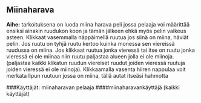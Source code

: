 ## Miinaharava
**Aihe:** tarkoituksena on luoda miina harava peli jossa pelaaja voi määrittää ensiksi ainakin ruudukon koon ja tämän jälkeen ehkä myös pelin vaikeus asteen. Klikkaat vasemmalla näppäimellä ruutua jos siinä on miina, häviät pelin. Jos ruutu on tyhjä ruutu kertoo kuinka monessa sen viereissä ruudussa on miina. Jos klikkaat ruutua jonka vieressä tai itse on ruutu jonka vieressä ei ole miinaa niin ruutu paljastaa alueen jolla ei ole miinoja. (paljastaa kaikki klikatun ruudun viereiset ruudut joiden vieressä ruutuja joiden vieressä ei ole miinoja).
Klikkaamalla vasenta hiiren nappulaa voit merkata lipun ruutuun jossa on miina, tällä autat itseäsi hahmotta

###Käyttäjät: miinaharavan pelaaja
####miinaharavankäyttäjä (kaikki käyttäjät)

